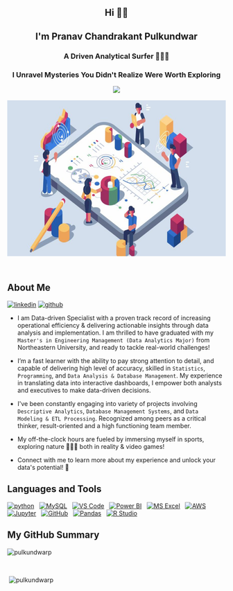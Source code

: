 <h2 align="center">Hi 🤘🏻</h2>
<h2 align="center">I'm Pranav Chandrakant Pulkundwar</h2>
<h3 align="center"> A Driven Analytical Surfer 🏄🏻‍♂️</h3>
<h3 align="center">I Unravel Mysteries You Didn't Realize Were Worth Exploring</h3>

<p align=center>

<img height="25" src="https://komarev.com/ghpvc/?username=pulkundwarp&color=blue"/>

<p align=center>

<img align="center" height="360px" width="640px" src="https://github.com/pulkundwarp/kundda18/blob/main/Analytics.jpg" alt="image" />

</a>
</p>

<br>

## About Me

<a href="https://www.linkedin.com/in/pranav-pulkundwar/" target="blank">![linkedin](https://img.shields.io/badge/Linkedin-0077b5?style=for-the-badge&logo=Linkedin&logoColor=white)</a>
<a href="https://github.com/pulkundwarp?tab=repositories" target="blank">![github](https://img.shields.io/badge/GitHub-000000?style=for-the-badge&logo=GitHub&logoColor=white)</a>


<div>

* I am Data-driven Specialist with a proven track record of increasing operational efficiency & delivering actionable insights through data analysis and implementation. I am thrilled to have graduated with my `Master's in Engineering Management (Data Analytics Major)` from Northeastern University, and ready to tackle real-world challenges!

* I’m a fast learner with the ability to pay strong attention to detail, and capable of delivering high level of accuracy, skilled in `Statistics`, `Programming`, and `Data Analysis & Database Management`. My experience in translating data into interactive dashboards, I empower both analysts and executives to make data-driven decisions. 
 
* I've been constantly engaging into variety of projects involving `Descriptive Analytics`, `Database Management Systems`, and `Data Modeling & ETL Processing`. Recognized among peers as a critical thinker, result-oriented and a high functioning team member.

*  My off-the-clock hours are fueled by immersing myself in sports, exploring nature 🧗🏻‍♀️ both in reality & video games!

* Connect with me to learn more about my experience and unlock your data's potential! 🤝
 
</div>
 
## Languages and Tools

<div>
<a href="https://www.python.org" target="_blank"><img src="https://upload.wikimedia.org/wikipedia/commons/c/c3/Python-logo-notext.svg" alt="python" width="40" height="40"/></a> &nbsp;
<a href="https://www.mysql.com/" target="_blank"><img src="https://upload.wikimedia.org/wikipedia/commons/0/0a/MySQL_textlogo.svg" title="MySQL"  alt="MySQL" width="40" height="40"/></a> &nbsp;
<a href="https://code.visualstudio.com/" target="_blank"><img src="https://upload.wikimedia.org/wikipedia/commons/9/9a/Visual_Studio_Code_1.35_icon.svg" alt="VS Code" width="40" height="40"/></a> &nbsp;
<a href="https://powerbi.microsoft.com" target="_blank"><img src="https://upload.wikimedia.org/wikipedia/commons/c/cf/New_Power_BI_Logo.svg" alt="Power BI" width="40" height="40"></a> &nbsp;
<a href="https://www.microsoft.com/en/microsoft-365/excel" target="_blank"><img src="https://upload.wikimedia.org/wikipedia/commons/3/34/Microsoft_Office_Excel_%282019–present%29.svg" alt="MS Excel" width="40" height="40"/></a> &nbsp;
<a href="https://aws.amazon.com" target="_blank"><img src="https://upload.wikimedia.org/wikipedia/commons/9/93/Amazon_Web_Services_Logo.svg" alt="AWS" width="40" height="40"></a> &nbsp;
<a href="" target="_blank"><img src="https://upload.wikimedia.org/wikipedia/commons/e/e4/Google_Cloud_logo_text.png" alt="Jupyter" width="120" height="40"/></a> &nbsp;
<a href="https://github.com/" target="_blank"><img src="https://upload.wikimedia.org/wikipedia/commons/a/ae/Github-desktop-logo-symbol.svg" alt="GitHub" width="40" height="40"/></a> &nbsp;
<a href="https://pandas.pydata.org/" target="_blank"><img src="https://upload.wikimedia.org/wikipedia/commons/2/22/Pandas_mark.svg" alt="Pandas" width="40" height="40"/></a> &nbsp; 
<a href="https://www.r-studio.com/" target="_blank"><img src="https://upload.wikimedia.org/wikipedia/commons/d/d0/RStudio_logo_flat.svg" alt="R Studio" width="40" height="40"/></a> &nbsp; 

</div>

## My GitHub Summary

<p><img align="center" src="https://github-readme-streak-stats.herokuapp.com/?user=your-github-username&theme=dark&background=000000" alt="pulkundwarp" /></p>
<br>
 
<p>&nbsp;<img align="center" src="https://github-readme-stats.vercel.app/api/top-langs?username=pulkundwarp&show_icons=true&locale=en&layout=compact&theme=vision-friendly-dark" alt="pulkundwarp" /></p>

